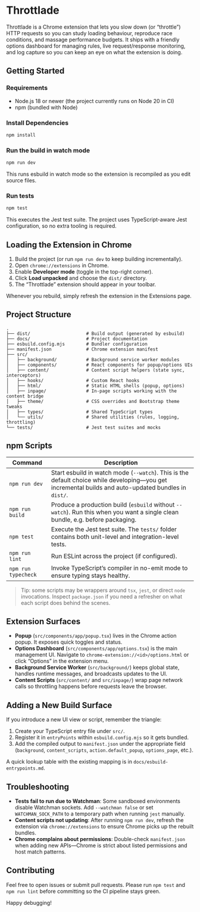 # Throttlade

Throttlade is a Chrome extension that lets you slow down (or “throttle”) HTTP requests so you can study loading behaviour, reproduce race conditions, and massage performance budgets. It ships with a friendly options dashboard for managing rules, live request/response monitoring, and log capture so you can keep an eye on what the extension is doing.

## Getting Started

### Requirements

- Node.js 18 or newer (the project currently runs on Node 20 in CI)
- npm (bundled with Node)

### Install Dependencies

```bash
npm install
```

### Run the build in watch mode

```bash
npm run dev
```

This runs esbuild in watch mode so the extension is recompiled as you edit source files.

### Run tests

```bash
npm test
```

This executes the Jest test suite. The project uses TypeScript-aware Jest configuration, so no extra tooling is required.

## Loading the Extension in Chrome

1. Build the project (or run `npm run dev` to keep building incrementally).
2. Open `chrome://extensions` in Chrome.
3. Enable **Developer mode** (toggle in the top-right corner).
4. Click **Load unpacked** and choose the `dist/` directory.
5. The “Throttlade” extension should appear in your toolbar.

Whenever you rebuild, simply refresh the extension in the Extensions page.

## Project Structure

```
.
├── dist/                     # Build output (generated by esbuild)
├── docs/                     # Project documentation
├── esbuild.config.mjs        # Bundler configuration
├── manifest.json             # Chrome extension manifest
├── src/
│   ├── background/           # Background service worker modules
│   ├── components/           # React components for popup/options UIs
│   ├── content/              # Content script helpers (state sync, interceptors)
│   ├── hooks/                # Custom React hooks
│   ├── html/                 # Static HTML shells (popup, options)
│   ├── inpage/               # In-page scripts working with the content bridge
│   ├── theme/                # CSS overrides and Bootstrap theme tweaks
│   ├── types/                # Shared TypeScript types
│   └── utils/                # Shared utilities (rules, logging, throttling)
└── tests/                    # Jest test suites and mocks
```

## npm Scripts

| Command             | Description                                                                                                                                          |
| ------------------- | ---------------------------------------------------------------------------------------------------------------------------------------------------- |
| `npm run dev`       | Start esbuild in watch mode (`--watch`). This is the default choice while developing—you get incremental builds and auto-updated bundles in `dist/`. |
| `npm run build`     | Produce a production build (`esbuild` without `--watch`). Run this when you want a single clean bundle, e.g. before packaging.                       |
| `npm test`          | Execute the Jest test suite. The `tests/` folder contains both unit-level and integration-level tests.                                               |
| `npm run lint`      | Run ESLint across the project (if configured).                                                                                                       |
| `npm run typecheck` | Invoke TypeScript’s compiler in no-emit mode to ensure typing stays healthy.                                                                         |

> Tip: some scripts may be wrappers around `tsx`, `jest`, or direct `node` invocations. Inspect `package.json` if you need a refresher on what each script does behind the scenes.

## Extension Surfaces

- **Popup** (`src/components/app/popup.tsx`) lives in the Chrome action popup. It exposes quick toggles and status.
- **Options Dashboard** (`src/components/app/options.tsx`) is the main management UI. Navigate to `chrome-extension://<id>/options.html` or click “Options” in the extension menu.
- **Background Service Worker** (`src/background/`) keeps global state, handles runtime messages, and broadcasts updates to the UI.
- **Content Scripts** (`src/content/` and `src/inpage/`) wrap page network calls so throttling happens before requests leave the browser.

## Adding a New Build Surface

If you introduce a new UI view or script, remember the triangle:

1. Create your TypeScript entry file under `src/`.
2. Register it in `entryPoints` within `esbuild.config.mjs` so it gets bundled.
3. Add the compiled output to `manifest.json` under the appropriate field (`background`, `content_scripts`, `action.default_popup`, `options_page`, etc.).

A quick lookup table with the existing mapping is in `docs/esbuild-entrypoints.md`.

## Troubleshooting

- **Tests fail to run due to Watchman**: Some sandboxed environments disable Watchman sockets. Add `--watchman false` or set `WATCHMAN_SOCK_PATH` to a temporary path when running `jest` manually.
- **Content scripts not updating**: After running `npm run dev`, refresh the extension via `chrome://extensions` to ensure Chrome picks up the rebuilt bundles.
- **Chrome complains about permissions**: Double-check `manifest.json` when adding new APIs—Chrome is strict about listed permissions and host match patterns.

## Contributing

Feel free to open issues or submit pull requests. Please run `npm test` and `npm run lint` before committing so the CI pipeline stays green.

Happy debugging!
